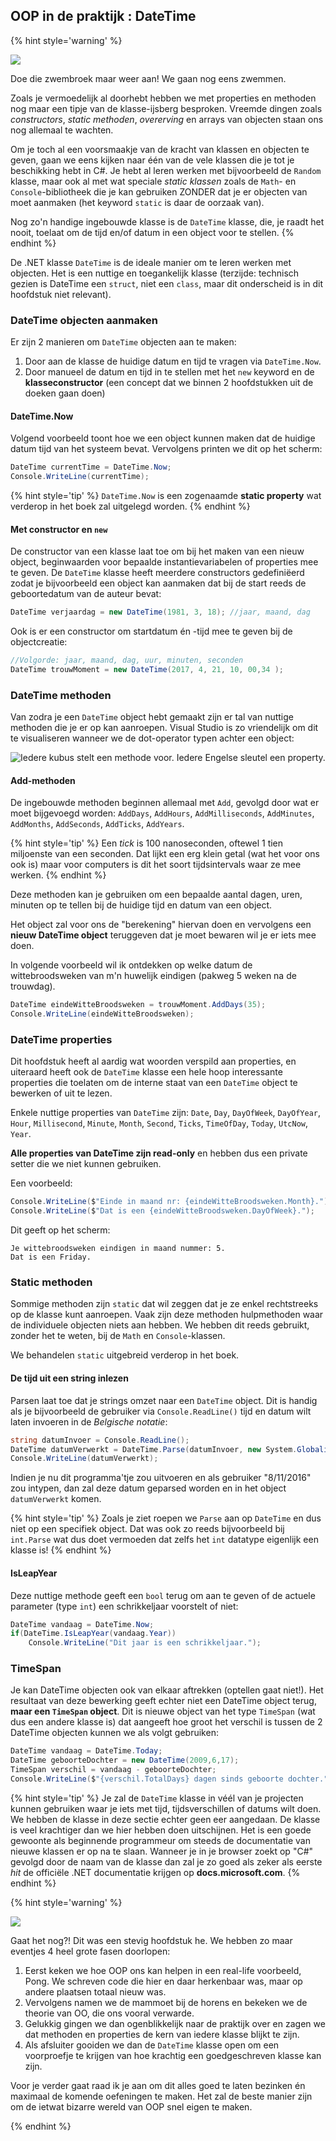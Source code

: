 
## OOP in de praktijk : DateTime


{% hint style='warning' %}

![](../assets/attention.png)

Doe die zwembroek maar weer aan! We gaan nog eens zwemmen. 

Zoals je vermoedelijk al doorhebt hebben we met properties en methoden nog maar een tipje van de klasse-ijsberg besproken. Vreemde dingen zoals *constructors*, *static methoden*, *overerving* en arrays van objecten staan ons nog allemaal te wachten. 

Om je toch al een voorsmaakje van de kracht van klassen en objecten te geven, gaan we eens kijken naar één van de vele klassen die je tot je beschikking hebt in C#. Je hebt al leren werken met bijvoorbeeld de ``Random`` klasse, maar ook al met wat speciale *static klassen* zoals de ``Math``- en ``Console``-bibliotheek die je kan gebruiken ZONDER dat je er objecten van moet aanmaken (het keyword ``static`` is daar de oorzaak van).

Nog zo'n handige ingebouwde klasse is de ``DateTime`` klasse, die, je raadt het nooit, toelaat om de tijd en/of datum in een object voor te stellen.
{% endhint %}



De .NET klasse ``DateTime`` is de ideale manier om te leren werken met objecten. Het is een nuttige en toegankelijk klasse (terzijde: technisch gezien is DateTime een ``struct``, niet een ``class``, maar dit onderscheid is in dit hoofdstuk niet relevant).

### DateTime objecten aanmaken

Er zijn 2 manieren om ``DateTime`` objecten aan te maken:

1. Door aan de klasse de huidige datum en tijd te vragen via ``DateTime.Now``. 
2. Door manueel de datum en tijd in te stellen met het ``new`` keyword en de **klasseconstructor** (een concept dat we binnen 2 hoofdstukken uit de doeken gaan doen)

#### DateTime.Now

Volgend voorbeeld toont hoe we een object kunnen maken dat de huidige datum tijd van het systeem bevat. Vervolgens printen we dit op het scherm:

```csharp
DateTime currentTime = DateTime.Now;
Console.WriteLine(currentTime);
```

{% hint style='tip' %}
``DateTime.Now`` is een zogenaamde **static property** wat verderop in het boek zal uitgelegd worden. 
{% endhint %}


#### Met constructor en ``new``

De constructor van een klasse laat toe om bij het maken van een nieuw object, beginwaarden voor bepaalde instantievariabelen of properties mee te geven. De ``DateTime`` klasse heeft meerdere constructors gedefiniëerd zodat je bijvoorbeeld een object kan aanmaken dat bij de start reeds de geboortedatum van de auteur bevat:



```csharp
DateTime verjaardag = new DateTime(1981, 3, 18); //jaar, maand, dag
```

Ook is er een constructor om startdatum én -tijd mee te geven bij de objectcreatie:

```csharp
//Volgorde: jaar, maand, dag, uur, minuten, seconden
DateTime trouwMoment = new DateTime(2017, 4, 21, 10, 00,34 ); 
```

### DateTime methoden

Van zodra je een ``DateTime`` object hebt gemaakt zijn er tal van nuttige methoden die je er op kan aanroepen. Visual Studio is zo vriendelijk om dit te visualiseren wanneer we de dot-operator typen achter een object:

![Iedere kubus stelt een methode voor. Iedere Engelse sleutel een property.](../assets/6_klassen/datemethods.png)


#### Add-methoden

De ingebouwde methoden beginnen allemaal met ``Add``, gevolgd door wat er moet bijgevoegd worden: ``AddDays``, ``AddHours``, ``AddMilliseconds``, ``AddMinutes``, ``AddMonths``, ``AddSeconds``, ``AddTicks``, ``AddYears``.

{% hint style='tip' %}
Een *tick* is 100 nanoseconden, oftewel 1 tien miljoenste van een seconden. Dat lijkt een erg klein getal (wat het voor ons ook is) maar voor computers is dit het soort tijdsintervals waar ze mee werken.
{% endhint %}


Deze methoden kan je gebruiken om een bepaalde aantal dagen, uren, minuten op te tellen bij de huidige tijd en datum van een object.

Het object zal voor ons de "berekening" hiervan doen en vervolgens een **nieuw DateTime object** teruggeven dat je moet bewaren wil je er iets mee doen.

In volgende voorbeeld wil ik ontdekken op welke datum de wittebroodsweken van m'n huwelijk eindigen (pakweg 5 weken na de trouwdag).

```csharp
DateTime eindeWitteBroodsweken = trouwMoment.AddDays(35);
Console.WriteLine(eindeWitteBroodsweken);
```

### DateTime properties

Dit hoofdstuk heeft al aardig wat woorden verspild aan properties, en uiteraard heeft ook de ``DateTime`` klasse een hele hoop interessante properties die toelaten om de interne staat van een ``DateTime`` object te bewerken of uit te lezen.

Enkele nuttige properties van ``DateTime`` zijn: ``Date``, ``Day``, ``DayOfWeek``, ``DayOfYear``, ``Hour``, ``Millisecond``, ``Minute``, ``Month``, ``Second``, ``Ticks``, ``TimeOfDay``, ``Today``, ``UtcNow``, ``Year``.


**Alle properties van DateTime zijn read-only** en hebben dus een private setter die we niet kunnen gebruiken.

Een voorbeeld:

```csharp
Console.WriteLine($"Einde in maand nr: {eindeWitteBroodsweken.Month}.");
Console.WriteLine($"Dat is een {eindeWitteBroodsweken.DayOfWeek}.");
```

Dit geeft op het scherm: 


```text
Je wittebroodsweken eindigen in maand nummer: 5.
Dat is een Friday.
```

### Static methoden

Sommige methoden zijn ``static`` dat wil zeggen dat je ze enkel rechtstreeks op de klasse kunt aanroepen. Vaak zijn deze methoden hulpmethoden waar de individuele objecten niets aan hebben. We hebben dit reeds gebruikt, zonder het te weten, bij de ``Math`` en ``Console``-klassen. 

We behandelen ``static`` uitgebreid verderop in het boek.


#### De tijd uit een string inlezen

Parsen laat toe dat je strings omzet naar een ``DateTime`` object. Dit is handig als je bijvoorbeeld de gebruiker via ``Console.ReadLine()`` tijd en datum wilt laten invoeren in de *Belgische notatie*:

```csharp
string datumInvoer = Console.ReadLine(); 
DateTime datumVerwerkt = DateTime.Parse(datumInvoer, new System.Globalization.CultureInfo("nl-BE"));
Console.WriteLine(datumVerwerkt);
```

Indien je nu dit programma'tje zou uitvoeren en als gebruiker "8/11/2016" zou intypen, dan zal deze datum geparsed worden en in het object ``datumVerwerkt`` komen.

{% hint style='tip' %}
Zoals je ziet roepen we ``Parse`` aan op ``DateTime`` en dus niet op een specifiek object. Dat was ook zo reeds bijvoorbeeld bij ``int.Parse`` wat dus doet vermoeden dat zelfs het ``int`` datatype eigenlijk een klasse is!
{% endhint %}


#### IsLeapYear

Deze nuttige methode geeft een ``bool`` terug om aan te geven of de actuele parameter (type ``int``) een schrikkeljaar voorstelt of niet:

```csharp
DateTime vandaag = DateTime.Now;
if(DateTime.IsLeapYear(vandaag.Year))
    Console.WriteLine("Dit jaar is een schrikkeljaar.");
```

### TimeSpan 

Je kan DateTime objecten ook van elkaar aftrekken (optellen gaat niet!). Het resultaat van deze bewerking geeft echter niet een DateTime object terug, **maar een ``TimeSpan`` object**. Dit is nieuwe object van het type ``TimeSpan`` (wat dus een andere klasse is) dat aangeeft hoe groot het verschil is tussen de 2 DateTime objecten kunnen we als volgt gebruiken:

```csharp
DateTime vandaag = DateTime.Today;
DateTime geboorteDochter = new DateTime(2009,6,17);
TimeSpan verschil = vandaag - geboorteDochter;
Console.WriteLine($"{verschil.TotalDays} dagen sinds geboorte dochter.");
```

{% hint style='tip' %}
Je zal de ``DateTime`` klasse in véél van je projecten kunnen gebruiken waar je iets met tijd, tijdsverschillen of datums wilt doen. We hebben de klasse in deze sectie echter geen eer aangedaan. De klasse is veel krachtiger dan we hier hebben doen uitschijnen. Het is een goede gewoonte als beginnende programmeur om steeds de documentatie van nieuwe klassen er op na te slaan. Wanneer je in je browser zoekt op "C#" gevolgd door de naam van de klasse dan zal je zo goed als zeker als eerste *hit* de officiële .NET documentatie krijgen op **docs.microsoft.com**.
{% endhint %}



{% hint style='warning' %}

![](../assets/care.png)

Gaat het nog?! Dit was een stevig hoofdstuk he. We hebben zo maar eventjes 4 heel grote fasen doorlopen:

1. Eerst keken we hoe OOP ons kan helpen in een real-life voorbeeld, Pong. We schreven code die hier en daar herkenbaar was, maar op andere plaatsen totaal nieuw was.
2. Vervolgens namen we de mammoet bij de horens en bekeken we de theorie van OO, die ons vooral verwarde.
3. Gelukkig gingen we dan ogenblikkelijk naar de praktijk over en zagen we dat methoden en properties de kern van iedere klasse blijkt te zijn.
4. Als afsluiter gooiden we dan de ``DateTime`` klasse open om een voorproefje te krijgen van hoe krachtig een goedgeschreven klasse kan zijn.

Voor je verder gaat raad ik je aan om dit alles goed te laten bezinken én maximaal de komende oefeningen te maken. Het zal de beste manier zijn om de ietwat bizarre wereld van OOP snel eigen te maken.

{% endhint %}



